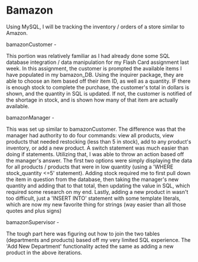 # Bamazon
Using MySQL, I will be tracking the inventory / orders of a store similar to Amazon.

bamazonCustomer -

This portion was relatively familiar as I had already done some SQL database integration / data manipulation for my Flash Card assignment last week. In this assignment, the customer is prompted the available items I have populated in my bamazon_DB. Using the inquirer package, they are able to choose an item based off their item ID, as well as a quantity. IF there is enough stock to complete the purchase, the customer's total in dollars is shown, and the quantity in SQL is updated. If not, the customer is notified of the shortage in stock, and is shown how many of that item are actually available.

bamazonManager -

This was set up similar to bamazonCustomer. The difference was that the manager had authority to do four commands: view all products, view products that needed restocking (less than 5 in stock), add to any product's inventory, or add a new product. A switch statement was much easier than doing if statements. Utilizing that, I was able to throw an action based off the manager's answer. The first two options were simply displaying the data for all products / products that were in low quantity (using a 'WHERE stock_quantity <=5' statement). Adding stock required me to first pull down the item in question from the database, then taking the manager's new quantity and adding that to that total, then updating the value in SQL, which required some research on my end. Lastly, adding a new product in wasn't too difficult, just a 'INSERT INTO' statement with some template literals, which are now my new favorite thing for strings (way easier than all those quotes and plus signs)

bamazonSupervisor -

The tough part here was figuring out how to join the two tables (departments and products) based off my very limited SQL experience. The 'Add New Department' functionality acted the same as adding a new product in the above iterations.
